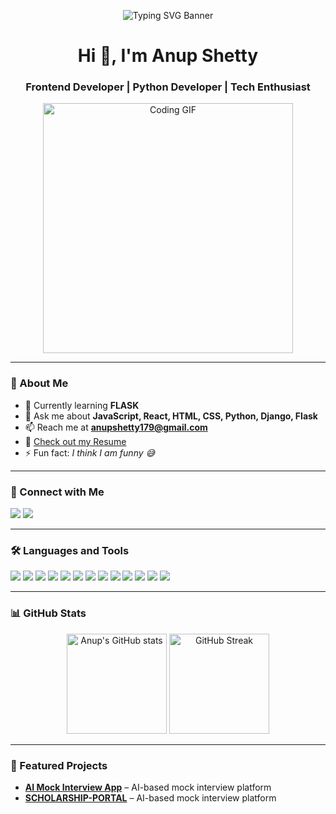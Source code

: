 <!-- Banner -->
<p align="center">
  <img src="https://readme-typing-svg.herokuapp.com?font=Fira+Code&size=28&duration=3000&pause=1000&color=00F7EF&center=true&vCenter=true&width=700&lines=Hi%2C+I'm+Anup+Shetty;Always+learning+new+things" alt="Typing SVG Banner" />
</p>

<h1 align="center">Hi 👋, I'm Anup Shetty</h1>
<h3 align="center">Frontend Developer | Python Developer | Tech Enthusiast</h3>

<p align="center">
  <img src="https://media.giphy.com/media/qgQUggAC3Pfv687qPC/giphy.gif" width="400" alt="Coding GIF">
</p>

---

### 🌟 About Me
- 🌱 Currently learning **FLASK**  
- 💬 Ask me about **JavaScript, React, HTML, CSS, Python, Django, Flask**  
- 📫 Reach me at **anupshetty179@gmail.com**  
- 📄 [Check out my Resume](https://drive.google.com/file/d/1I3tncMALUE5fDo5CO0ekcc2iTa0tzAkN/view?usp=sharing)  
- ⚡ Fun fact: *I think I am funny 😅*  

---

### 🔗 Connect with Me  
<p align="left">
<a href="https://twitter.com/anup_shetty_" target="blank"><img src="https://img.shields.io/badge/Twitter-@anup__shetty_-1DA1F2?style=for-the-badge&logo=twitter&logoColor=white"/></a>
<a href="https://linkedin.com/in/anup-shetty" target="blank"><img src="https://img.shields.io/badge/LinkedIn-Anup%20Shetty-blue?style=for-the-badge&logo=linkedin&logoColor=white"/></a>
</p>

---

### 🛠️ Languages and Tools  
<p align="left">

<!-- Frontend -->
<img src="https://img.shields.io/badge/JavaScript-ES6+-yellow?style=for-the-badge&logo=javascript&logoColor=black"/>
<img src="https://img.shields.io/badge/React-18-blue?style=for-the-badge&logo=react&logoColor=white"/>
<img src="https://img.shields.io/badge/Vite-Build%20Tool-646CFF?style=for-the-badge&logo=vite&logoColor=white"/>
<img src="https://img.shields.io/badge/TailwindCSS-Utility--First-38B2AC?style=for-the-badge&logo=tailwind-css&logoColor=white"/>

<!-- Backend -->
<img src="https://img.shields.io/badge/Python-3.9-blue?style=for-the-badge&logo=python&logoColor=white"/>
<img src="https://img.shields.io/badge/Django-Web%20Framework-092E20?style=for-the-badge&logo=django&logoColor=white"/>
<img src="https://img.shields.io/badge/Flask-Microframework-black?style=for-the-badge&logo=flask&logoColor=white"/>
<img src="https://img.shields.io/badge/REST-API-green?style=for-the-badge&logo=fastapi&logoColor=white"/>

<!-- Databases -->
<img src="https://img.shields.io/badge/MongoDB-Atlas-brightgreen?style=for-the-badge&logo=mongodb&logoColor=white"/>
<img src="https://img.shields.io/badge/MySQL-Database-blue?style=for-the-badge&logo=mysql&logoColor=white"/>

<!-- Other Tools -->
<img src="https://img.shields.io/badge/Firebase-Hosting-yellow?style=for-the-badge&logo=firebase&logoColor=white"/>

<!-- IDEs -->
<img src="https://img.shields.io/badge/VS%20Code-Editor-007ACC?style=for-the-badge&logo=visual-studio-code&logoColor=white"/>
<img src="https://img.shields.io/badge/WebStorm-IDE-000000?style=for-the-badge&logo=webstorm&logoColor=white"/>

</p>

---

### 📊 GitHub Stats  
<p align="center">
<img src="https://github-readme-stats.vercel.app/api?username=01d-m0nk&show_icons=true&theme=radical&cache_seconds=86400" alt="Anup's GitHub stats" height="160"/>
<img src="https://github-readme-streak-stats.herokuapp.com/?user=01d-m0nk&theme=radical" alt="GitHub Streak" height="160"/>
</p>

---

### 🚀 Featured Projects  
- [**AI Mock Interview App**](https://ai-mock-interview-react-dac2e.web.app/) – AI-based mock interview platform
- [**SCHOLARSHIP-PORTAL**](https://github.com/01d-m0nk/Scholarship-Portal.git) – AI-based mock interview platform

